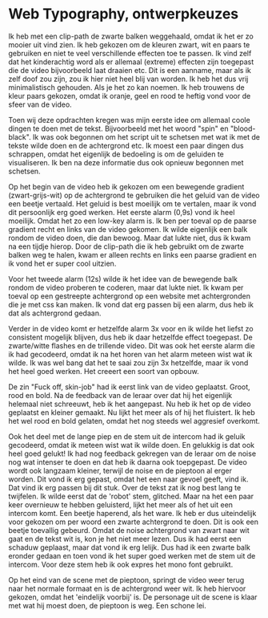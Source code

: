 # Web Typography, ontwerpkeuzes

Ik heb met een clip-path de zwarte balken weggehaald, omdat ik het er zo mooier uit vind zien. Ik heb gekozen om de kleuren zwart, wit en paars te gebruiken en niet te veel verschillende effecten toe te passen. Ik vind zelf dat het kinderachtig word als er allemaal (extreme) effecten zijn toegepast die de video bijvoorbeeld laat draaien etc. Dit is een aanname, maar als ik zelf doof zou zijn, zou ik hier niet heel blij van worden. Ik heb het dus vrij minimalistisch gehouden. Als je het zo kan noemen. Ik heb trouwens de kleur paars gekozen, omdat ik oranje, geel en rood te heftig vond voor de sfeer van de video. 

Toen wij deze opdrachten kregen was mijn eerste idee om allemaal coole dingen te doen met de tekst. Bijvoorbeeld met het woord "spin" en "blood-black". Ik was ook begonnen om het script uit te schetsen met wat ik met de tekste wilde doen en de achtergrond etc. Ik moest een paar dingen dus schrappen, omdat het eigenlijk de bedoeling is om de geluiden te visualiseren. Ik ben na deze informatie dus ook opnieuw begonnen met schetsen.

Op het begin van de video heb ik gekozen om een bewegende gradient (zwart-grijs-wit)  op de achtergrond te gebruiken die het geluid van de video een beetje vertaald. Het geluid is best moeilijk om te vertalen, maar ik vond dit persoonlijk erg goed werken. Het eerste alarm (0,9s) vond ik heel moeilijk. Omdat het zo een low-key alarm is. Ik ben per toeval op de paarse gradient recht en links van de video gekomen. Ik wilde eigenlijk een balk rondom de video doen, die dan bewoog. Maar dat lukte niet, dus ik kwam na een tijdje hierop. Door de clip-path die ik heb gebruikt om de zwarte balken weg te halen, kwam er alleen rechts en links een paarse gradient en ik vond het er super cool uitzien.

Voor het tweede alarm (12s) wilde ik het idee van de bewegende balk rondom de video proberen te coderen, maar dat lukte niet. Ik kwam per toeval op een gestreepte achtergrond op een website met achtergronden die je met css kan maken. Ik vond dat erg passen bij een alarm, dus heb ik dat als achtergrond gedaan.

Verder in de video komt er hetzelfde alarm 3x voor en ik wilde het liefst zo consistent mogelijk blijven, dus heb ik daar hetzelfde effect toegepast. De zwarte/witte flashes en de trillende video. Dit was ook het eerste alarm die ik had gecodeerd, omdat ik na het horen van het alarm meteen wist wat ik wilde. Ik was wel bang dat het te saai zou zijn 3x hetzelfde, maar ik vond het heel goed werken. Het creeert een soort van opbouw.

De zin "Fuck off, skin-job" had ik eerst link van de video geplaatst. Groot, rood en bold. Na de feedback van de leraar over dat hij het eigenlijk helemaal niet schreeuwt, heb ik het aangepast. Nu heb ik het op de video geplaatst en kleiner gemaakt. Nu lijkt het meer als of hij het fluistert. Ik heb het wel rood en bold gelaten, omdat het nog steeds wel aggresief overkomt.

Ook het deel met de lange piep en de stem uit de intercom had ik geluik gecodeerd, omdat ik meteen wist wat ik wilde doen. En gelukkig is dat ook heel goed gelukt! Ik had nog feedback gekregen van de leraar om de noise nog wat intenser te doen en dat heb ik daarna ook toepgepast. De video wordt ook langzaam kleiner, terwijl de noise en de pieptoon al erger worden. Dit vond ik erg gepast, omdat het een naar gevoel geeft, vind ik. Dat vind ik erg passen bij dit stuk. Over de tekst zat ik nog best lang te twijfelen. Ik wilde eerst dat de 'robot' stem, glitched. Maar na het een paar keer overnieuw te hebben geluisterd, lijkt het meer als of het uit een intercom komt. Een beetje haperend, als het ware. Ik heb er dus uiteindelijk voor gekozen om per woord een zwarte achtergrond te doen. Dit is ook een beetje toevallig gebeurd. Omdat de noise achtergrond van zwart naar wit gaat en de tekst wit is, kon je het niet meer lezen. Dus ik had eerst een schaduw geplaast, maar dat vond ik erg lelijk. Dus had ik een zwarte balk eronder gedaan en toen vond ik het super goed werken met de stem uit de intercom. Voor deze stem heb ik ook expres het mono font gebruikt.

Op het eind van de scene met de pieptoon, springt de video weer terug naar het normale formaat en is de achtergrond weer wit. Ik heb hiervoor gekozen, omdat het 'eindelijk voorbij' is. De personage uit de scene is klaar met wat hij moest doen, de pieptoon is weg. Een schone lei.










